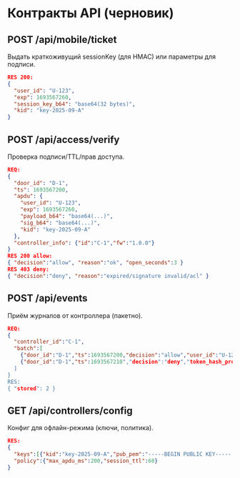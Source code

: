 
# Контракты API (черновик)

## POST /api/mobile/ticket
Выдать краткоживущий sessionKey (для HMAC) или параметры для подписи.
```json
RES 200:
{
  "user_id": "U-123",
  "exp": 1693567260,
  "session_key_b64": "base64(32 bytes)",
  "kid": "key-2025-09-A"
}
```

## POST /api/access/verify
Проверка подписи/TTL/прав доступа.
```json
REQ:
{
  "door_id": "D-1",
  "ts": 1693567200,
  "apdu": {
    "user_id": "U-123",
    "exp": 1693567260,
    "payload_b64": "base64(...)",
    "sig_b64": "base64(...)",
    "kid": "key-2025-09-A"
  },
  "controller_info": {"id":"C-1","fw":"1.0.0"}
}
RES 200 allow:
{ "decision":"allow", "reason":"ok", "open_seconds":3 }
RES 403 deny:
{ "decision":"deny", "reason":"expired/signature invalid/acl" }
```

## POST /api/events
Приём журналов от контроллера (пакетно).
```json
REQ:
{
  "controller_id":"C-1",
  "batch":[
    {"door_id":"D-1","ts":1693567200,"decision":"allow","user_id":"U-123","reason":"ok"},
    {"door_id":"D-1","ts":1693567210","decision":"deny","token_hash_prefix":"a1b2c3","reason":"sig invalid"}
  ]
}
RES:
{ "stored": 2 }
```

## GET /api/controllers/config
Конфиг для офлайн-режима (ключи, политика).
```json
RES:
{
  "keys":[{"kid":"key-2025-09-A","pub_pem":"-----BEGIN PUBLIC KEY-----...","not_after":1700000000,"revoked":false}],
  "policy":{"max_apdu_ms":200,"session_ttl":60}
}
```
